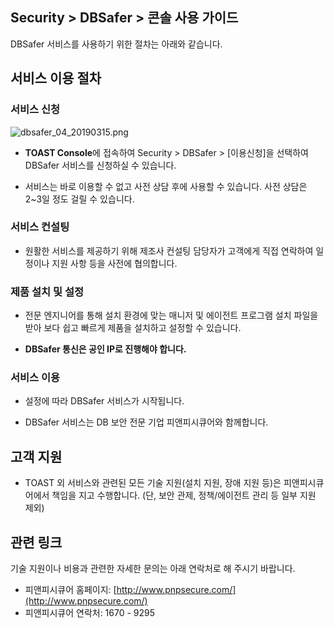 ## Security > DBSafer > 콘솔 사용 가이드

DBSafer 서비스를 사용하기 위한 절차는 아래와 같습니다.

## 서비스 이용 절차

### 서비스 신청

![dbsafer_04_20190315.png](https://static.toastoven.net/prod_dbsafer/dbsafer_04_20190315.png)

- **TOAST Console**에 접속하여 Security > DBSafer > [이용신청]을 선택하여 DBSafer 서비스를 신청하실 수 있습니다.

- 서비스는 바로 이용할 수 없고 사전 상담 후에 사용할 수 있습니다. 사전 상담은 2~3일 정도 걸릴 수 있습니다.

### 서비스 컨설팅

- 원활한 서비스를 제공하기 위해 제조사 컨설팅 담당자가 고객에게 직접 연락하여 일정이나 지원 사항 등을 사전에 협의합니다.

### 제품 설치 및 설정

- 전문 엔지니어를 통해 설치 환경에 맞는 매니저 및 에이전트 프로그램 설치 파일을 받아 보다 쉽고 빠르게 제품을 설치하고 설정할 수 있습니다.

- **DBSafer 통신은 공인 IP로 진행해야 합니다.**

### 서비스 이용

- 설정에 따라 DBSafer 서비스가 시작됩니다.

- DBSafer 서비스는 DB 보안 전문 기업 피앤피시큐어와 함께합니다.

## 고객 지원

- TOAST 외 서비스와 관련된 모든 기술 지원(설치 지원, 장애 지원 등)은 피앤피시큐어에서 책임을 지고 수행합니다. (단, 보안 관제, 정책/에이전트 관리 등 일부 지원 제외)


## 관련 링크
  기술 지원이나 비용과 관련한 자세한 문의는 아래 연락처로 해 주시기 바랍니다.

- 피앤피시큐어 홈페이지: [http://www.pnpsecure.com/](http://www.pnpsecure.com/)
- 피앤피시큐어 연락처: 1670 - 9295
